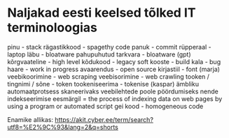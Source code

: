 # Naljakad eesti keelsed tõlked IT terminoloogias

pinu - stack
rägastikkood - spagethy code
panuk - commit
rüpperaal - laptop
läbu - bloatware
pahupuhutud tarkvara - bloatware (gpt)
kõrgvaateline - high level
kõdukood - legacy soft
kooste - build
kala - bug
haare - work in progress
avaarendus - open source
kirjastiil - font (marja)
veebikoorimine - web scraping
veebisorimine - web crawling
tooken / tingnimi / sõne - token
tookeniseerima - tokenise (kaspar)
ämbliku automaatprotsess skaneerivaks veebilehtede poole pöördumiseks nende indekseerimise eesmärgil = the process of indexing data on web pages by using a program or automated script
gei kood - homogeneous code

Enamike allikas: https://akit.cyber.ee/term/search?utf8=%E2%9C%93&lang=2&q=shorts